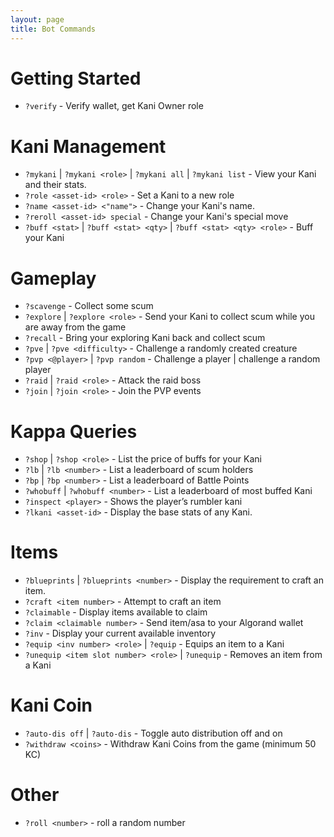 ```yaml
---
layout: page
title: Bot Commands
---
```

# Getting Started
- `?verify` - Verify wallet, get Kani Owner role

# Kani Management
- `?mykani` | `?mykani <role>` | `?mykani all` | `?mykani list` - View your Kani and their stats.
- `?role <asset-id> <role>` - Set a Kani to a new role
- `?name <asset-id> <"name">` - Change your Kani's name.
- `?reroll <asset-id> special` - Change your Kani's special move
- `?buff <stat>` | `?buff <stat> <qty>` | `?buff <stat> <qty> <role>` - Buff your Kani

# Gameplay
- `?scavenge` - Collect some scum
- `?explore` | `?explore <role>` - Send your Kani to collect scum while you are away from the game
- `?recall` - Bring your exploring Kani back and collect scum
- `?pve` | `?pve <difficulty>` - Challenge a randomly created creature
- `?pvp <@player>` | `?pvp random` - Challenge a player | challenge a random player
- `?raid` | `?raid <role>` - Attack the raid boss
- `?join` | `?join <role>` - Join the PVP events

# Kappa Queries
- `?shop` | `?shop <role>` - List the price of buffs for your Kani
- `?lb` | `?lb <number>` - List a leaderboard of scum holders
- `?bp` | `?bp <number>` - List a leaderboard of Battle Points
- `?whobuff` | `?whobuff <number>` - List a leaderboard of most buffed Kani
- `?inspect <player>` - Shows the player’s rumbler kani
- `?lkani <asset-id>` - Display the base stats of any Kani. 

# Items
- `?blueprints` | `?blueprints <number>` - Display the requirement to craft an item.
- `?craft <item number>` - Attempt to craft an item
- `?claimable` - Display items available to claim
- `?claim <claimable number>` - Send item/asa to your Algorand wallet
- `?inv` - Display your current available inventory
- `?equip <inv number> <role>` | `?equip` - Equips an item to a Kani
- `?unequip <item slot number> <role>` | `?unequip` - Removes an item from a Kani

# Kani Coin
- `?auto-dis off` | `?auto-dis` - Toggle auto distribution off and on
- `?withdraw <coins>` - Withdraw Kani Coins from the game (minimum 50 KC)

# Other
- `?roll <number>` - roll a random number
